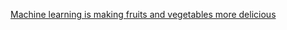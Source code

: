 
[Machine learning is making fruits and vegetables more delicious](https://interestingengineering.com/science/machine-learning-is-making-fruits-and-vegetables-more-delicious)
